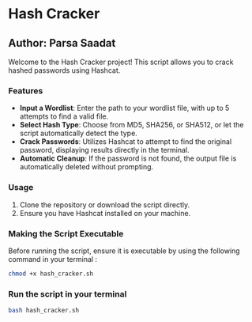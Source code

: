 # Hash Cracker

## Author: Parsa Saadat

Welcome to the Hash Cracker project! This script allows you to crack hashed passwords using Hashcat. 

### Features

- **Input a Wordlist**: Enter the path to your wordlist file, with up to 5 attempts to find a valid file.
- **Select Hash Type**: Choose from MD5, SHA256, or SHA512, or let the script automatically detect the type.
- **Crack Passwords**: Utilizes Hashcat to attempt to find the original password, displaying results directly in the terminal.
- **Automatic Cleanup**: If the password is not found, the output file is automatically deleted without prompting.

### Usage

1. Clone the repository or download the script directly.
2. Ensure you have Hashcat installed on your machine.


### Making the Script Executable

Before running the script, ensure it is executable by using the following command in your terminal :

```bash
chmod +x hash_cracker.sh
```

### Run the script in your terminal
   ```bash
   bash hash_cracker.sh
